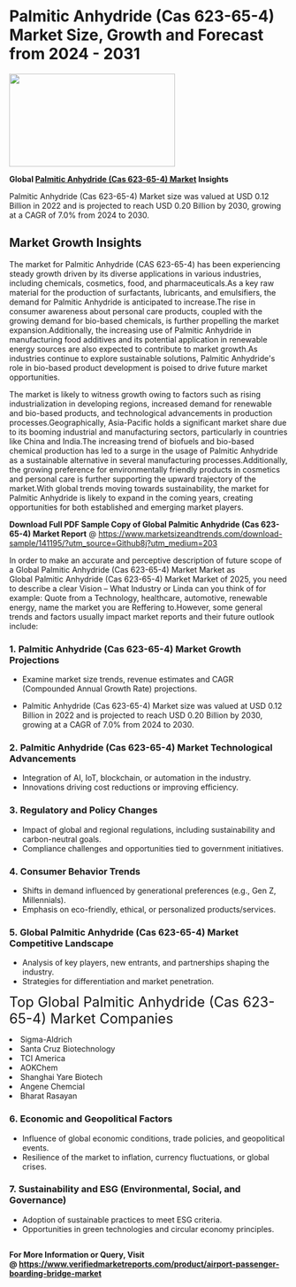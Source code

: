 <H1>Palmitic Anhydride (Cas 623-65-4) Market Size, Growth and Forecast from 2024 - 2031</H1><img class="aligncenter size-medium wp-image-584254" src="https://thirdeyenews.in/wp-content/uploads/2024/09/Global-Market-Research-300x168.jpeg" alt="" width="300" height="168" /><p><strong>Global&nbsp;<a href="https://www.marketsizeandtrends.com/download-sample/141195/?utm_source=Github8j?utm_medium=203">Palmitic Anhydride (Cas 623-65-4) Market</a> Insights</strong></p><p>Palmitic Anhydride (Cas 623-65-4) Market size was valued at USD 0.12 Billion in 2022 and is projected to reach USD 0.20 Billion by 2030, growing at a CAGR of 7.0% from 2024 to 2030.</p><p><h2>Market Growth Insights</h2> <p>The market for Palmitic Anhydride (CAS 623-65-4) has been experiencing steady growth driven by its diverse applications in various industries, including chemicals, cosmetics, food, and pharmaceuticals.As a key raw material for the production of surfactants, lubricants, and emulsifiers, the demand for Palmitic Anhydride is anticipated to increase.The rise in consumer awareness about personal care products, coupled with the growing demand for bio-based chemicals, is further propelling the market expansion.Additionally, the increasing use of Palmitic Anhydride in manufacturing food additives and its potential application in renewable energy sources are also expected to contribute to market growth.As industries continue to explore sustainable solutions, Palmitic Anhydride's role in bio-based product development is poised to drive future market opportunities.</p> <p>The market is likely to witness growth owing to factors such as rising industrialization in developing regions, increased demand for renewable and bio-based products, and technological advancements in production processes.Geographically, Asia-Pacific holds a significant market share due to its booming industrial and manufacturing sectors, particularly in countries like China and India.The increasing trend of biofuels and bio-based chemical production has led to a surge in the usage of Palmitic Anhydride as a sustainable alternative in several manufacturing processes.Additionally, the growing preference for environmentally friendly products in cosmetics and personal care is further supporting the upward trajectory of the market.With global trends moving towards sustainability, the market for Palmitic Anhydride is likely to expand in the coming years, creating opportunities for both established and emerging market players.</p> <p><span class=""><strong>Download Full PDF Sample Copy of Global Palmitic Anhydride (Cas 623-65-4) Market Report</strong> @ <a href="https://www.marketsizeandtrends.com/download-sample/141195/?utm_source=Github8j?utm_medium=203" target="_blank">https://www.marketsizeandtrends.com/download-sample/141195/?utm_source=Github8j?utm_medium=203</a></span></p><p>In order to make an accurate and perceptive description of future scope of a Global&nbsp;Palmitic Anhydride (Cas 623-65-4) Market Market as Global&nbsp;Palmitic Anhydride (Cas 623-65-4) Market Market of 2025, you need to describe a clear Vision &ndash; What Industry or Linda can you think of for example: Quote from a Technology, healthcare, automotive, renewable energy, name the market you are Reffering to.However, some general trends and factors usually impact market reports and their future outlook include:</p><h3>1.&nbsp;<strong>Palmitic Anhydride (Cas 623-65-4) Market Growth Projections</strong></h3><ul><li>Examine market size trends, revenue estimates and CAGR (Compounded Annual Growth Rate) projections.</li><li><p>Palmitic Anhydride (Cas 623-65-4) Market size was valued at USD 0.12 Billion in 2022 and is projected to reach USD 0.20 Billion by 2030, growing at a CAGR of 7.0% from 2024 to 2030.</p></li></ul><h3>2.&nbsp;<strong>Palmitic Anhydride (Cas 623-65-4) Market Technological Advancements</strong></h3><ul><li>Integration of AI, IoT, blockchain, or automation in the industry.</li><li>Innovations driving cost reductions or improving efficiency.</li></ul><h3>3.&nbsp;<strong>Regulatory and Policy Changes</strong></h3><ul><li>Impact of global and regional regulations, including sustainability and carbon-neutral goals.</li><li>Compliance challenges and opportunities tied to government initiatives.</li></ul><h3>4.&nbsp;<strong>Consumer Behavior Trends</strong></h3><ul><li>Shifts in demand influenced by generational preferences (e.g., Gen Z, Millennials).</li><li>Emphasis on eco-friendly, ethical, or personalized products/services.</li></ul><h3>5.&nbsp;<strong>Global Palmitic Anhydride (Cas 623-65-4) Market Competitive Landscape</strong></h3><ul><li>Analysis of key players, new entrants, and partnerships shaping the industry.</li><li>Strategies for differentiation and market penetration.</li></ul><p data-pm-slice="1 1 []"><span style="color: inherit; font-family: inherit; font-size: 25px;">Top Global Palmitic Anhydride (Cas 623-65-4) Market Companies</span></p><div class="" data-test-id=""><p><li>Sigma-Aldrich</li><li> Santa Cruz Biotechnology</li><li> TCI America</li><li> AOKChem</li><li> Shanghai Yare Biotech</li><li> Angene Chemcial</li><li> Bharat Rasayan</li></p></div><h3>6.&nbsp;<strong>Economic and Geopolitical Factors</strong></h3><ul><li>Influence of global economic conditions, trade policies, and geopolitical events.</li><li>Resilience of the market to inflation, currency fluctuations, or global crises.</li></ul><h3>7.&nbsp;<strong>Sustainability and ESG (Environmental, Social, and Governance)</strong></h3><ul><li>Adoption of sustainable practices to meet ESG criteria.</li><li>Opportunities in green technologies and circular economy principles.</li></ul><h2><strong style="font-size: 14px;">For More Information or Query, Visit @&nbsp;</strong><a style="background-color: #ffffff; font-size: 14px;" href="https://www.marketsizeandtrends.com/report/palmitic-anhydride-cas-623-65-4-market/" target="_blank">https://www.verifiedmarketreports.com/product/airport-passenger-boarding-bridge-market</a></h2>